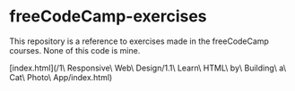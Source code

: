 # freeCodeCamp-exercises
This repository is a reference to exercises made in the freeCodeCamp courses. None of this code is mine.

[index.html](/1\ Responsive\ Web\ Design/1.1\ Learn\ HTML\ by\ Building\ a\ Cat\ Photo\ App/index.html)
